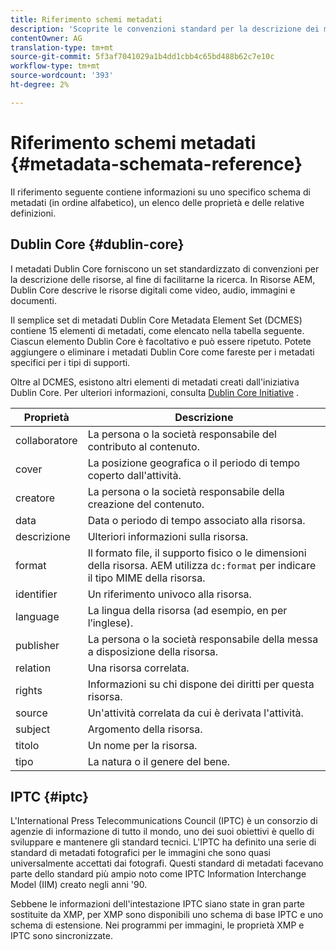 ```yaml
---
title: Riferimento schemi metadati
description: 'Scoprite le convenzioni standard per la descrizione dei metadati delle risorse, inclusi Dublin Core, IPTC e altri schemi di metadati. '
contentOwner: AG
translation-type: tm+mt
source-git-commit: 5f3af7041029a1b4dd1cbb4c65bd488b62c7e10c
workflow-type: tm+mt
source-wordcount: '393'
ht-degree: 2%

---
```



# Riferimento schemi metadati {#metadata-schemata-reference}

Il riferimento seguente contiene informazioni su uno specifico schema di metadati (in ordine alfabetico), un elenco delle proprietà e delle relative definizioni.

## Dublin Core {#dublin-core}

I metadati Dublin Core forniscono un set standardizzato di convenzioni per la descrizione delle risorse, al fine di facilitarne la ricerca. In Risorse AEM, Dublin Core descrive le risorse digitali come video, audio, immagini e documenti.

Il semplice set di metadati Dublin Core Metadata Element Set (DCMES) contiene 15 elementi di metadati, come elencato nella tabella seguente. Ciascun elemento Dublin Core è facoltativo e può essere ripetuto. Potete aggiungere o eliminare i metadati Dublin Core come fareste per i metadati specifici per i tipi di supporti.

Oltre al DCMES, esistono altri elementi di metadati creati dall&#39;iniziativa Dublin Core. Per ulteriori informazioni, consulta [Dublin Core Initiative](https://dublincore.org/) .

| Proprietà | Descrizione |
| ----------- | ------------------------------------------------------------------------------------------------------------------------ |
| collaboratore | La persona o la società responsabile del contributo al contenuto. |
| cover | La posizione geografica o il periodo di tempo coperto dall&#39;attività. |
| creatore | La persona o la società responsabile della creazione del contenuto. |
| data | Data o periodo di tempo associato alla risorsa. |
| descrizione | Ulteriori informazioni sulla risorsa. |
| format | Il formato file, il supporto fisico o le dimensioni della risorsa. AEM utilizza `dc:format` per indicare il tipo MIME della risorsa. |
| identifier | Un riferimento univoco alla risorsa. |
| language | La lingua della risorsa (ad esempio, en per l’inglese). |
| publisher | La persona o la società responsabile della messa a disposizione della risorsa. |
| relation | Una risorsa correlata. |
| rights | Informazioni su chi dispone dei diritti per questa risorsa. |
| source | Un&#39;attività correlata da cui è derivata l&#39;attività. |
| subject | Argomento della risorsa. |
| titolo | Un nome per la risorsa. |
| tipo | La natura o il genere del bene. |

## IPTC {#iptc}

L&#39;International Press Telecommunications Council (IPTC) è un consorzio di agenzie di informazione di tutto il mondo, uno dei suoi obiettivi è quello di sviluppare e mantenere gli standard tecnici. L&#39;IPTC ha definito una serie di standard di metadati fotografici per le immagini che sono quasi universalmente accettati dai fotografi. Questi standard di metadati facevano parte dello standard più ampio noto come IPTC Information Interchange Model (IIM) creato negli anni &#39;90.

Sebbene le informazioni dell&#39;intestazione IPTC siano state in gran parte sostituite da XMP, per XMP sono disponibili uno schema di base IPTC e uno schema di estensione. Nei programmi per immagini, le proprietà XMP e IPTC sono sincronizzate.
